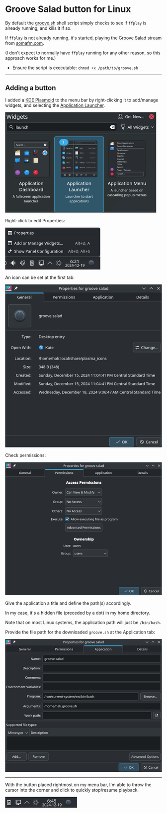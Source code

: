 # Groove Salad button for Linux

By default the [groove.sh](groove.sh) shell script simply checks to see if `ffplay` is already running, and kills it if so. 

If `ffplay` is not already running, it's started, playing the [Groove Salad](https://somafm.com/groovesalad/) stream from [somafm.com](https://somafm.com/).

(I don't expect to normally have `ffplay` running for any other reason, so this approach works for me.)

* Ensure the script is executable: `chmod +x /path/to/groove.sh`
____ 

## Adding a button

I added a [KDE Plasmoid](https://userbase.kde.org/Plasma) to the menu bar by right-clicking it to add/manage widgets, and selecting the [Application Launcher](https://userbase.kde.org/Plasma_application_launchers).

![launcher](/Linux/images/launch_button.png)

Right-click to edit Properties:

![button_context](/Linux/images/button_context.png)

An icon can be set at the first tab:

![general](/Linux/images/general.png)

Check permissions:

![general](/Linux/images/button_permissions.png)

Give the application a title and define the path(s) accordingly.

In my case, it's a hidden file (preceded by a dot) in my home directory.

Note that on most Linux systems, the application path will just be `/bin/bash`.

Provide the file path for the downloaded `groove.sh` at the Application tab:

![application_details](/Linux/images/application_details.png)

___

With the button placed rightmost on my menu bar, I'm able to throw the cursor into the corner and click to quickly stop/resume playback.

![menu_button](/Linux/images/menu_button.png)